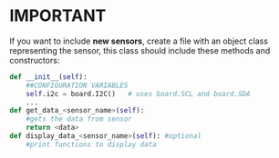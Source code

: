 # IMPORTANT

If you want to include **new sensors**, create a file with an object class representing the sensor, this class should include these methods and constructors:

```python
def __init__(self):
    ##CONFIGURATION VARIABLES
    self.i2c = board.I2C()   # uses board.SCL and board.SDA
    ...
def get_data_<sensor_name>(self):
    #gets the data from sensor
    return <data>
def display_data_<sensor_name>(self): #optional
    #print functions to display data
```

